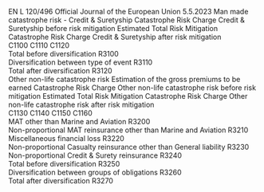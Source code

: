 EN  L 120/496 Official Journal of the European Union 5.5.2023
 Man made catastrophe risk - Credit & Suretyship  Catastrophe Risk Charge 
Credit & Suretyship 
before risk mitigation  Estimated Total Risk 
Mitigation  Catastrophe Risk Charge 
Credit & Suretyship after 
risk mitigation  
C1100  C1110  C1120  
Total before diversification  R3100  
Diversification between type of event  R3110  
Total after diversification  R3120  
Other non-life catastrophe risk  Estimation of the gross 
premiums to be earned  Catastrophe Risk 
Charge Other non-life 
catastrophe risk before 
risk mitigation  Estimated Total Risk 
Mitigation  Catastrophe Risk 
Charge Other non-life 
catastrophe risk after 
risk mitigation  
C1130  C1140  C1150  C1160  
MAT other than Marine and Aviation  R3200  
Non-proportional MAT reinsurance other than Marine and Aviation  R3210  
Miscellaneous financial loss  R3220  
Non-proportional Casualty reinsurance other than General liability  R3230  
Non-proportional Credit & Surety reinsurance  R3240  
Total before diversification  R3250  
Diversification between groups of obligations  R3260  
Total after diversification  R3270